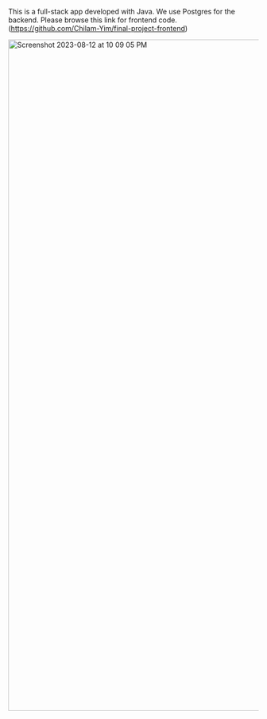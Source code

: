 This is a full-stack app developed with Java. We use Postgres for the backend. 
Please browse this link for frontend code. (https://github.com/Chilam-Yim/final-project-frontend)

<img width="1349" alt="Screenshot 2023-08-12 at 10 09 05 PM" src="https://github.com/Chilam-Yim/final-project-frontend/assets/101900770/2701d807-3c56-46c4-bf4c-fbd8d5c91131">

